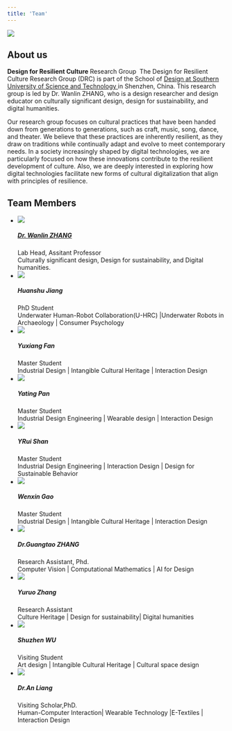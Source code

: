 ```yaml
---
title: 'Team'
---
```





<div class="flex items-center justify-center " >

<img class="align-middle " src="/img/about.jpg" />
 </div>


## About us


**Design for Resilient Culture** Research Group 
The Design for Resilient Culture Research Group (DRC) is part of the School of [Design at Southern University of Science and Technology ](https://designschool.sustech.edu.cn/cn)in Shenzhen, China. This research group is led by Dr. Wanlin ZHANG, who is a design researcher and design educator on culturally significant design, design for sustainability, and digital humanities. 


Our research group focuses on cultural practices that have been handed down from generations to generations, such as craft, music, song, dance, and theater. We believe that these practices are inherently resilient, as they draw on traditions while continually adapt and evolve to meet contemporary needs. In a society increasingly shaped by digital technologies, we are particularly focused on how these innovations contribute to the resilient development of culture. Also, we are deeply interested in exploring how digital technologies facilitate new forms of cultural digitalization that align with principles of resilience. 

## Team Members

<div> 

<ul class="grid grid-cols-2">  
         
<li >  <div>
    <div  style="width: 288px; ">
        <img src="/img/team/1.jpg">
    </div>
    <div>
       <h5> <a href="https://designschool.sustech.edu.cn/cn/about/team/faculty/539.html">Dr. Wanlin ZHANG </a> </h5>
       <div>Lab Head, Assitant Professor</div>
       <div>Culturally significant design, Design for sustainability, and Digital humanities.</div>
</div>
</div></li>
<li >  <div>
    <div  style="width: 288px; ">
        <img src="/img/team/2.jpg">
    </div>
    <div>
       <h5>Huanshu Jiang</h5>
       <div>PhD Student</div>
       <div>Underwater Human-Robot Collaboration(U-HRC) |Underwater Robots in Archaeology | Consumer Psychology</div>
</div>
</div></li>

<li >  <div>
    <div  style="width: 288px; ">
        <img src="/img/team/3.jpg">
    </div>
    <div>
       <h5>Yuxiang Fan</h5>
       <div>Master Student</div>
       <div>Industrial Design | Intangible Cultural Heritage | Interaction Design</div>
</div>
</div></li>
<li >  <div>
    <div  style="width: 288px; ">
        <img src="/img/team/4.jpg">
    </div>
    <div>
       <h5>Yating Pan</h5>
       <div>Master Student</div>
       <div>Industrial Design Engineering | Wearable design | Interaction Design </div>
</div>
</div></li>

<li >  <div>
    <div  style="width: 288px; ">
        <img src="/img/team/5.jpg">
    </div>
    <div>
       <h5>YRui Shan</h5>
       <div>Master Student</div>
       <div>Industrial Design Engineering | Interaction Design | Design for Sustainable Behavior</div>
</div>
</div></li>

<li >  <div>
    <div  style="width: 288px; ">
        <img src="/img/team/6.jpg">
    </div>
    <div>
       <h5>Wenxin Gao</h5>
       <div>Master Student</div>
       <div>Industrial Design | Intangible Cultural Heritage | Interaction Design</div>
</div>
</div></li>

<li >  <div>
    <div  style="width: 288px; ">
        <img src="/img/team/7.jpg">
    </div>
    <div>
       <h5>Dr.Guangtao ZHANG</h5>
       <div>Research Assistant, Phd.</div>
       <div>Computer Vision | Computational Mathematics | AI for Design</div>
</div>
</div></li>

<li >  <div>
    <div  style="width: 288px; ">
        <img src="/img/team/8.jpg">
    </div>
    <div>
       <h5>Yuruo Zhang</h5>
       <div>Research Assistant</div>
       <div>Culture Heritage | Design for sustainability| Digital humanities</div>
</div>
</div></li>


<li >  <div>
    <div  style="width: 288px; ">
        <img src="/img/team/9.jpg">
    </div>
    <div>
       <h5>Shuzhen WU</h5>
       <div>Visiting Student</div>
       <div>Art design | Intangible Cultural Heritage | Cultural space design</div>
</div>
</div></li>

<li >  <div>
    <div  style="width: 288px; ">
        <img src="/img/team/10.jpg">
    </div>
    <div>
       <h5>Dr.An Liang</h5>
       <div>Visiting Scholar,PhD.</div>
       <div>Human-Computer Interaction| Wearable Technology |E-Textiles | Interaction Design</div>
</div>
</div></li>
   
</ul>

</div>


